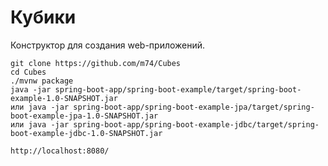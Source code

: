 # Кубики
Конструктор для создания web-приложений.

    git clone https://github.com/m74/Cubes
    cd Cubes
    ./mvnw package
    java -jar spring-boot-app/spring-boot-example/target/spring-boot-example-1.0-SNAPSHOT.jar
    или java -jar spring-boot-app/spring-boot-example-jpa/target/spring-boot-example-jpa-1.0-SNAPSHOT.jar
    или java -jar spring-boot-app/spring-boot-example-jdbc/target/spring-boot-example-jdbc-1.0-SNAPSHOT.jar
    
    http://localhost:8080/